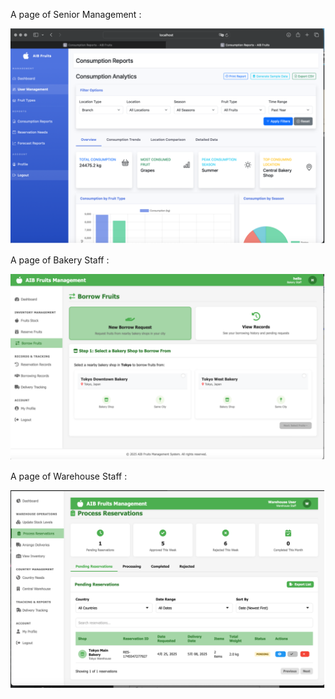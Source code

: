 A page of Senior Management :

![Screenshot](https://github.com/kelvinng129/Comprehensive-web-based-Fruits-Management-System/blob/941cf6bf06e03e1842d24033126638d7a929160b/Senior%20Management%20page.png)

A page of Bakery Staff :

![Screenshot](https://github.com/kelvinng129/Comprehensive-web-based-Fruits-Management-System/blob/941cf6bf06e03e1842d24033126638d7a929160b/Bakery%20Staff%20page.png)

A page of Warehouse Staff :

![Screenshot](https://github.com/kelvinng129/Comprehensive-web-based-Fruits-Management-System/blob/941cf6bf06e03e1842d24033126638d7a929160b/Warehouse%20Staff%20%20page.png)
